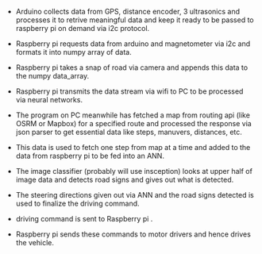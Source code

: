 - Arduino collects data from GPS, distance encoder, 3 ultrasonics and processes it to retrive meaningful data 
  and keep it ready to be passed to raspberry pi on demand via i2c protocol.
  
- Raspberry pi requests data from arduino and magnetometer via i2c and formats it into numpy array of data.

- Raspberry pi takes a snap of road via camera and appends this data to the numpy data_array.

- Raspberry pi transmits the data stream via wifi to PC to be processed via neural networks.

- The program on PC meanwhile has fetched a map from routing api (like OSRM or Mapbox) for a specified route and processed the response     via json parser to get essential data like steps, manuvers, distances, etc.
  
- This data is used to fetch one step from map at a time and added to the data from raspberry pi to be fed into an ANN.

- The image classifier (probably will use insception) looks at upper half of image data and detects road signs and gives out what is         detected.

- The steering directions given out via ANN and the road signs detected is used to finalize the driving command.

- driving command is sent to Raspberry pi .

- Raspberry pi sends these commands to motor drivers and hence drives the vehicle. 
